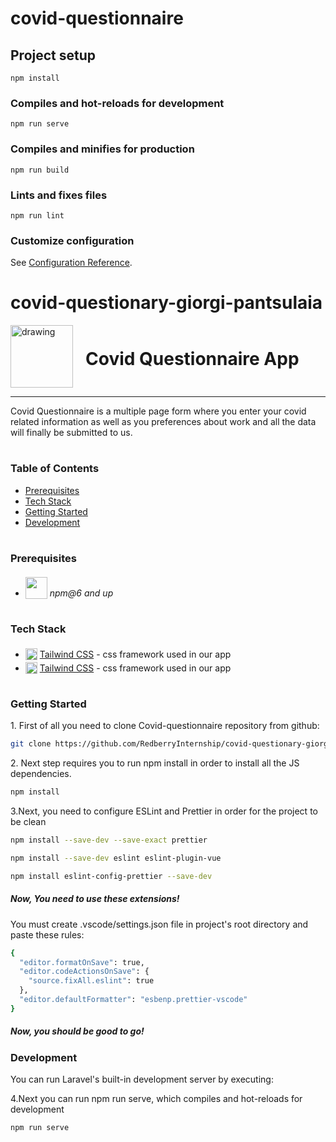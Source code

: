 # covid-questionnaire

## Project setup

```
npm install
```

### Compiles and hot-reloads for development

```
npm run serve
```

### Compiles and minifies for production

```
npm run build
```

### Lints and fixes files

```
npm run lint
```

### Customize configuration

See [Configuration Reference](https://cli.vuejs.org/config/).

# covid-questionary-giorgi-pantsulaia

<div style="display:flex; align-items: center">
<img src="readme/Group1.png" alt="drawing" width="100" style="margin-right: 20px" />
  <h1 style="position:relative; top: -6px" >Covid Questionnaire App</h1>
</div>

---

Covid Questionnaire is a multiple page form where you enter your covid related information as well as you preferences about work and all the data will finally be submitted to us.

#

### Table of Contents

- [Prerequisites](#prerequisites)
- [Tech Stack](#tech-stack)
- [Getting Started](#getting-started)
- [Development](#development)

#

### Prerequisites

- <img src="https://upload.wikimedia.org/wikipedia/commons/thumb/d/db/Npm-logo.svg/2560px-Npm-logo.svg.png" width="35" style="position: relative; top: 4px" /> _npm@6 and up_

#

### Tech Stack

- <img src="https://cdn.worldvectorlogo.com/logos/tailwind-css-1-2.svg" height="19" style="position: relative; top: 4px" /> [Tailwind CSS](https://tailwindcss.com/docs/installation) - css framework used in our app
- <img src="https://cdn.worldvectorlogo.com/logos/tailwind-css-1-2.svg" height="19" style="position: relative; top: 4px" /> [Tailwind CSS](https://tailwindcss.com/docs/installation) - css framework used in our app

#

### Getting Started

1\. First of all you need to clone Covid-questionnaire repository from github:

```sh
git clone https://github.com/RedberryInternship/covid-questionary-giorgi-pantsulaia.git
```

2\. Next step requires you to run npm install in order to install all the JS dependencies.

```sh
npm install
```

3\.Next, you need to configure ESLint and Prettier in order for the project to be clean

```sh
npm install --save-dev --save-exact prettier
```

```sh
npm install --save-dev eslint eslint-plugin-vue
```

```sh
npm install eslint-config-prettier --save-dev
```

##### Now, You need to use these extensions!

You must create .vscode/settings.json file in project's root directory and paste these rules:

```sh
{
  "editor.formatOnSave": true,
  "editor.codeActionsOnSave": {
    "source.fixAll.eslint": true
  },
  "editor.defaultFormatter": "esbenp.prettier-vscode"
}
```

##### Now, you should be good to go!

### Development

You can run Laravel's built-in development server by executing:

4\.Next you can run npm run serve, which compiles and hot-reloads for development

```sh
npm run serve
```
